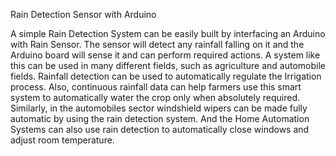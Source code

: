 Rain Detection Sensor with Arduino

A simple Rain Detection System can be easily built by interfacing an Arduino with Rain Sensor. The sensor will detect any rainfall falling on it and the Arduino board will sense it and can perform required actions. A system like this can be used in many different fields, such as agriculture and automobile fields. Rainfall detection can be used to automatically regulate the Irrigation process. Also, continuous rainfall data can help farmers use this smart system to automatically water the crop only when absolutely required. Similarly, in the automobiles sector windshield wipers can be made fully automatic by using the rain detection system. And the Home Automation Systems can also use rain detection to automatically close windows and adjust room temperature. 

